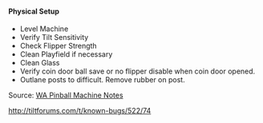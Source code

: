 #### Physical Setup
-   Level Machine
-   Verify Tilt Sensitivity
-   Check Flipper Strength
-   Clean Playfield if necessary
-   Clean Glass
-   Verify coin door ball save or no flipper disable when coin door opened.
-   Outlane posts to difficult. Remove rubber on post.

Source: [WA Pinball Machine Notes](http://wapinball.net/setups/)

http://tiltforums.com/t/known-bugs/522/74
